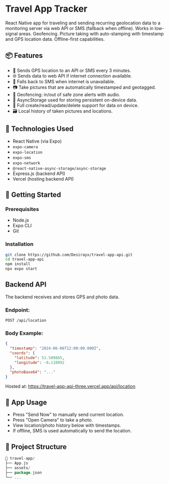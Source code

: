 # Travel App Tracker

React Native app for traveling and sending recurring geolocation data to a monitoring server via web API or SMS (fallback when offline). Works in low-signal areas. Geofencing. Picture taking with auto-stamping with timestamp and GPS location data. Offline-first capabilities.

## 📦 Features

- 🔄 Sends GPS location to an API or SMS every 3 minutes.
- 🌐 Sends data to web API if internet connection available.
- 📱 Falls back to SMS when internet is unavailable.
- 📷 Take pictures that are automatically timestamped and geotagged.
- 🧭 Geofencing: in/out of safe zone alerts with audio.
- 🧠 AsyncStorage used for storing persistent on-device data.
- 🔧 Full create/read/update/delete support for data on device.
- 🗃️ Local history of taken pictures and locations.

## 🧪 Technologies Used

- React Native (via Expo)
- `expo-camera`
- `expo-location`
- `expo-sms`
- `expo-network`
- `@react-native-async-storage/async-storage`
- Express.js (backend API)
- Vercel (hosting backend API)

## 🚀 Getting Started

### Prerequisites

- Node.js
- Expo CLI
- Git

### Installation

```bash
git clone https://github.com/Desirayx/travel-app-api.git
cd travel-app-api
npm install
npx expo start
```
## Backend API
The backend receives and stores GPS and photo data.
### Endpoint:

```http
POST /api/location
```
### Body Example:

```json
{
  "timestamp": "2024-06-06T12:00:00.000Z",
  "coords": {
    "latitude": 51.509865,
    "longitude": -0.118092
  },
  "photoBase64": "..."
}
```
Hosted at: https://travel-app-api-three.vercel.app/api/location

## 📱 App Usage
- Press "Send Now" to manually send current location.
- Press "Open Camera" to take a photo.
- View location/photo history below with timestamps.
- If offline, SMS is used automatically to send the location.

##  📁 Project Structure

```go
📂 travel-app/
├── App.js
├── assets/
├── package.json
└── ...
